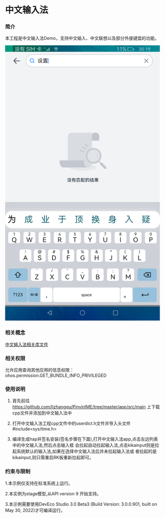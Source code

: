 # 中文输入法

### 简介

本工程是中文输入法Demo，支持中文输入、中文联想以及部分外接键盘的功能。

![](screenshots/device/keyboard.png)

### 相关概念

[中文输入法相关库文件](https://github.com/lizhangqu/PinyinIME/tree/master/app/src/main)

### 相关权限
允许应用查询其他应用的信息权限：ohos.permission.GET_BUNDLE_INFO_PRIVILEGED

### 使用说明

1. 首先前往 https://github.com/lizhangqu/PinyinIME/tree/master/app/src/main 上下载cpp文件并添加到中文输入法中
   
2. 打开中文输入法工程cpp文件中的userdict.h文件并导入头文件#include<sys/time.h>

3. 编译生成hap并签名安装(签名步骤在下面),打开中文输入法app,点击左边列表中的中文输入法,然后点击输入框
   会拉起自动拉起输入法,点击kikainput则是拉起系统默认的输入法,如果在选择中文输入法后并未拉起输入法或
   者拉起的是kikainput,则只需重启RK板重新拉起即可。


### 约束与限制

1.本示例仅支持在标准系统上运行。

2.本实例为stage模型,从API version 9 开始支持。

3.本示例需要使用DevEco Studio 3.0 Beta3 (Build Version: 3.0.0.901, built on May 30, 2022)才可编译运行。